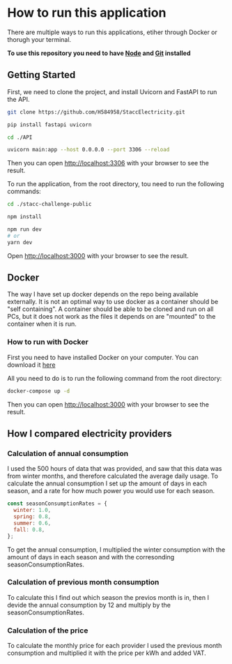 # How to run this application

There are multiple ways to run this applications, etiher through Docker or thorugh your terminal.

**To use this repository you need to have [Node](https://nodejs.org/en/) and [Git](https://git-scm.com/) installed**

## Getting Started

First, we need to clone the project, and install Uvicorn and FastAPI to run the API.

```bash
git clone https://github.com/H584958/StaccElectricity.git

pip install fastapi uvicorn

cd ./API

uvicorn main:app --host 0.0.0.0 --port 3306 --reload
```

Then you can open [http://localhost:3306](http://localhost:3306) with your browser to see the result.

To run the application, from the root directory, tou need to run the following commands:

```bash
cd ./stacc-challenge-public

npm install

npm run dev
# or
yarn dev
```

Open [http://localhost:3000](http://localhost:3000) with your browser to see the result.

## Docker

The way I have set up docker depends on the repo being available externally. It is not an optimal way to use docker as a container should be "self containing". A container should be able to be cloned and run on all PCs, but it does not work as the files it depends on are "mounted" to the container when it is run.

### How to run with Docker

First you need to have installed Docker on your computer. You can download it [here](https://www.docker.com/products/docker-desktop)

All you need to do is to run the following command from the root directory:

```bash
docker-compose up -d
```

Then you can open [http://localhost:3000](http://localhost:3000) with your browser to see the result.

## How I compared electricity providers

### Calculation of annual consumption

I used the 500 hours of data that was provided, and saw that this data was from winter months, and therefore calculated the average daily usage. To calculate the annual consumption I set up the amount of days in each season, and a rate for how much power you would use for each season.

```js
const seasonConsumptionRates = {
  winter: 1.0,
  spring: 0.8,
  summer: 0.6,
  fall: 0.8,
};
```

To get the annual consumption, I multiplied the winter consumption with the amount of days in each season and with the corresonding seasonConsumptionRates.

### Calculation of previous month consumption

To calculate this I find out which season the previos month is in, then I devide the annual consumption by 12 and multiply by the seasonConsumptionRates.

### Calculation of the price

To calculate the monthly price for each provider I used the previous month consumption and multiplied it with the price per kWh and added VAT.
